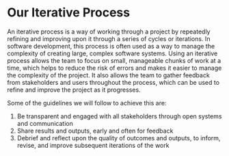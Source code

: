 # Our Iterative Process

An iterative process is a way of working through a project by repeatedly refining and improving upon it through a series of cycles or iterations. In software development, this process is often used as a way to manage the complexity of creating large, complex software systems. Using an iterative process allows the team to focus on small, manageable chunks of work at a time, which helps to reduce the risk of errors and makes it easier to manage the complexity of the project. It also allows the team to gather feedback from stakeholders and users throughout the process, which can be used to refine and improve the project as it progresses.

Some of the guidelines we will follow to achieve this are:

1. Be transparent and engaged with all stakeholders through open systems and communication
2. Share results and outputs, early and often for feedback
3. Debrief and reflect upon the quality of outcomes and outputs, to inform, revise, and improve subsequent iterations of the work

